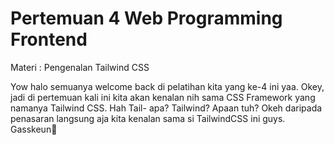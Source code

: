 # Pertemuan 4 Web Programming Frontend

Materi : Pengenalan Tailwind CSS

Yow halo semuanya welcome back di pelatihan kita yang ke-4 ini yaa. Okey, jadi di pertemuan kali ini kita akan kenalan nih sama CSS Framework yang namanya Tailwind CSS. Hah Tail- apa? Tailwind? Apaan tuh? Okeh daripada penasaran langsung aja kita kenalan sama si TailwindCSS ini guys. Gasskeun🚀


